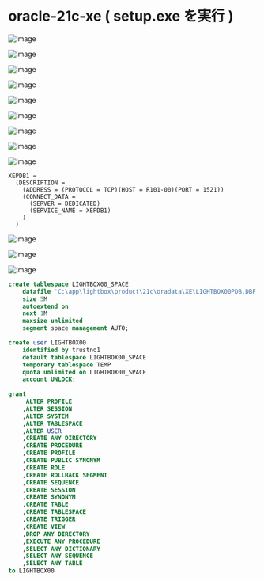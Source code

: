 # oracle-21c-xe ( setup.exe を実行 )

![image](https://user-images.githubusercontent.com/1501327/174948000-a071ae2f-03da-438f-9b7e-1496a74ac65d.png)

![image](https://user-images.githubusercontent.com/1501327/174948103-5cccd7d8-7ccb-4dd8-a9ce-a47708085a03.png)

![image](https://user-images.githubusercontent.com/1501327/174948165-55195fb8-8141-4fba-8981-1de55272333b.png)

![image](https://user-images.githubusercontent.com/1501327/174948216-9d694b5b-e3ae-4977-b7ac-9465beffe33e.png)

![image](https://user-images.githubusercontent.com/1501327/174950917-bb429b80-8be2-4d0a-8a38-a55b61f5ceca.png)

![image](https://user-images.githubusercontent.com/1501327/174949924-8bd60759-06d8-45ce-a25c-df1530a89b2f.png)

![image](https://user-images.githubusercontent.com/1501327/174952223-ca78d178-ef1c-432b-9a90-2c12d5494dfc.png)

![image](https://user-images.githubusercontent.com/1501327/174952300-c6b1f9b9-5be0-4317-808b-5f9b3abb5a25.png)

![image](https://user-images.githubusercontent.com/1501327/174952530-966ec3e9-80fa-468d-b609-9400a3dba0c9.png)

```
XEPDB1 =
  (DESCRIPTION =
    (ADDRESS = (PROTOCOL = TCP)(HOST = R101-00)(PORT = 1521))
    (CONNECT_DATA =
      (SERVER = DEDICATED)
      (SERVICE_NAME = XEPDB1)
    )
  )
```

![image](https://user-images.githubusercontent.com/1501327/174953229-036e9154-420f-4046-afad-79fe7dd0f6d0.png)

![image](https://user-images.githubusercontent.com/1501327/174955274-6d628f6f-4221-43fd-b251-b37aa288836e.png)

![image](https://user-images.githubusercontent.com/1501327/174955605-3e47802c-61b8-4db0-9bf5-3500151abb76.png)

```sql
create tablespace LIGHTBOX00_SPACE
	datafile 'C:\app\lightbox\product\21c\oradata\XE\LIGHTBOX00PDB.DBF'
	size 5M
	autoextend on
	next 1M
	maxsize unlimited
	segment space management AUTO;

create user LIGHTBOX00
	identified by trustno1
	default tablespace LIGHTBOX00_SPACE
	temporary tablespace TEMP
	quota unlimited on LIGHTBOX00_SPACE
	account UNLOCK;
	
grant 
	 ALTER PROFILE
	,ALTER SESSION
	,ALTER SYSTEM
	,ALTER TABLESPACE
	,ALTER USER
	,CREATE ANY DIRECTORY
	,CREATE PROCEDURE
	,CREATE PROFILE
	,CREATE PUBLIC SYNONYM
	,CREATE ROLE
	,CREATE ROLLBACK SEGMENT
	,CREATE SEQUENCE
	,CREATE SESSION
	,CREATE SYNONYM
	,CREATE TABLE
	,CREATE TABLESPACE
	,CREATE TRIGGER
	,CREATE VIEW
	,DROP ANY DIRECTORY
	,EXECUTE ANY PROCEDURE
	,SELECT ANY DICTIONARY
	,SELECT ANY SEQUENCE
	,SELECT ANY TABLE
to LIGHTBOX00
```
